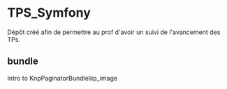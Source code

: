# TPS_Symfony
Dépôt créé afin de permettre au prof d'avoir un suivi de l'avancement des TPs. 


## bundle
Intro to KnpPaginatorBundleliip_image
